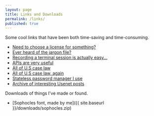 ```yaml
---
layout: page
title: Links and Downloads
permalink: /links/
published: true
---
```


Some cool links that have been both time-saving and time-consuming.
- [Need to choose a license for something?](http://choosealicense.com/)
- [Ever heard of the jargon file?](http://www.catb.org/jargon/html/)
- [Recording a terminal session is actually easy...](http://showterm.io/)
- [APIs are very useful](http://www.publicapis.com/)
- [All of U.S case law](http://casetext.com/)
- [All of U.S case law, again](https://www.law.cornell.edu/)
- [Stateless password manager I use](http://masterpasswordapp.com/)
- [Archive of interesting Usenet posts](http://yarchive.net/)

Downloads of things I've made or found.
- [Sophocles font, made by me]({{ site.baseurl }}/downloads/sophocles.zip)